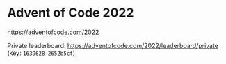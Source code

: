 # Advent of Code 2022

https://adventofcode.com/2022

Private leaderboard: https://adventofcode.com/2022/leaderboard/private (key: `1639628-2652b5cf`)
